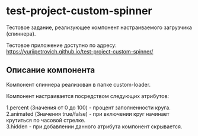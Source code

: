 # test-project-custom-spinner
Тестовое задание, реализующее компонент настраиваемого загрузчика (спиннера).

Тестовое приложение доступно по адресу: https://yuriipetrovich.github.io/test-project-custom-spinner/

## Описание компонента
Компонент спиннера реализован в папке custom-loader.

Компонент настраивается посредством следующих атрибутов:

1.percent (Значения от 0 до 100) - процент заполненности круга.  
2.animated (Значения true/false) - при включении круг начинает крутиться по часовой стрелке.  
3.hidden - при добавлении данного атрибута компонент скрывается.
